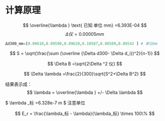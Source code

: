 # 计算原理

$$
\overline{\lambda } \text{ 已知 单位 mm} =6.393E-04
$$
$$\Delta 仪 =0.00005 mm$$

```python
Δd300_mm=[0.09610,0.09590,0.09620,0.10587,0.08589,0.09542 ] # 单位mm
```

$$
S = \sqrt{\frac{\sum (\overline {\Delta d300- \Delta d_i})^2}{n-1}}
$$

$$
\Delta B =\sqrt{2\Delta ^2 仪}
$$

$$
\Delta \lambda =\frac{2}{300}\sqrt{S^2+\Delta B^2}
$$

结果表示成：
$$
\lambda = \overline{\lambda } +/- \Delta \lambda
$$

$ \lambda _标 =6.328e-7 m $ 注意单位

$$
E_r = \frac{\lambda_标 - \lambda}{\lambda_标} \times 100\%
$$
